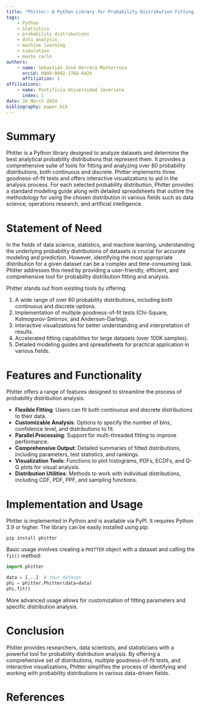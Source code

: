 ```yaml
---
title: "Phitter: A Python Library for Probability Distribution Fitting and Analysis"
tags:
    - Python
    - Statistics
    - probability distributions
    - data analysis
    - machine learning
    - simulation
    - monte carlo
authors:
    - name: Sebastián José Herrera Monterrosa
      orcid: 0009-0002-2766-642X
      affiliation: 1
affiliations:
    - name: Pontificia Universidad Javeriana
      index: 1
date: 26 March 2024
bibliography: paper.bib
---
```


# Summary

Phitter is a Python library designed to analyze datasets and determine the best analytical probability distributions that represent them. It provides a comprehensive suite of tools for fitting and analyzing over 80 probability distributions, both continuous and discrete. Phitter implements three goodness-of-fit tests and offers interactive visualizations to aid in the analysis process. For each selected probability distribution, Phitter provides a standard modeling guide along with detailed spreadsheets that outline the methodology for using the chosen distribution in various fields such as data science, operations research, and artificial intelligence.

# Statement of Need

In the fields of data science, statistics, and machine learning, understanding the underlying probability distributions of datasets is crucial for accurate modeling and prediction. However, identifying the most appropriate distribution for a given dataset can be a complex and time-consuming task. Phitter addresses this need by providing a user-friendly, efficient, and comprehensive tool for probability distribution fitting and analysis.

Phitter stands out from existing tools by offering:

1. A wide range of over 80 probability distributions, including both continuous and discrete options.
2. Implementation of multiple goodness-of-fit tests (Chi-Square, Kolmogorov-Smirnov, and Anderson-Darling).
3. Interactive visualizations for better understanding and interpretation of results.
4. Accelerated fitting capabilities for large datasets (over 100K samples).
5. Detailed modeling guides and spreadsheets for practical application in various fields.

# Features and Functionality

Phitter offers a range of features designed to streamline the process of probability distribution analysis:

-   **Flexible Fitting**: Users can fit both continuous and discrete distributions to their data.
-   **Customizable Analysis**: Options to specify the number of bins, confidence level, and distributions to fit.
-   **Parallel Processing**: Support for multi-threaded fitting to improve performance.
-   **Comprehensive Output**: Detailed summaries of fitted distributions, including parameters, test statistics, and rankings.
-   **Visualization Tools**: Functions to plot histograms, PDFs, ECDFs, and Q-Q plots for visual analysis.
-   **Distribution Utilities**: Methods to work with individual distributions, including CDF, PDF, PPF, and sampling functions.

# Implementation and Usage

Phitter is implemented in Python and is available via PyPI. It requires Python 3.9 or higher. The library can be easily installed using pip:

```
pip install phitter
```

Basic usage involves creating a `PHITTER` object with a dataset and calling the `fit()` method:

```python
import phitter

data = [...]  # Your dataset
phi = phitter.Phitter(data=data)
phi.fit()
```

More advanced usage allows for customization of fitting parameters and specific distribution analysis.

# Conclusion

Phitter provides researchers, data scientists, and statisticians with a powerful tool for probability distribution analysis. By offering a comprehensive set of distributions, multiple goodness-of-fit tests, and interactive visualizations, Phitter simplifies the process of identifying and working with probability distributions in various data-driven fields.

# References
